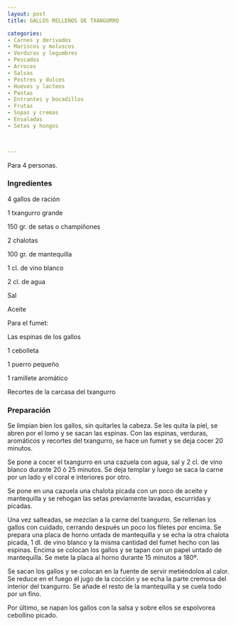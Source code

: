 ```yaml
---
layout: post
title: GALLOS RELLENOS DE TXANGURRO

categories:
- Carnes y derivados
- Mariscos y moluscos
- Verduras y legumbres
- Pescados
- Arroces
- Salsas
- Postres y dulces
- Huevos y lacteos
- Pastas
- Entrantes y bocadillos
- Frutas
- Sopas y cremas
- Ensaladas
- Setas y hongos
 


---
```


Para 4 personas.

<h3>Ingredientes</h3>

4 gallos de ración

1 txangurro grande

150 gr. de setas o champiñones

2 chalotas

100 gr. de mantequilla

1 cl. de vino blanco

2 cl. de agua

Sal

Aceite

Para el fumet:

Las espinas de los gallos

1 cebolleta

1 puerro pequeño

1 ramillete aromático

Recortes de la carcasa del txangurro

<h3>Preparación</h3>

Se limpian bien los gallos, sin quitarles la cabeza. Se les quita la piel, se abren por el lomo y se sacan las espinas. Con las espinas, verduras, aromáticos y recortes del txangurro, se hace un fumet y se deja cocer 20 minutos.

Se pone a cocer el txangurro en una cazuela con agua, sal y 2 cl. de vino blanco durante 20 ó 25 minutos. Se deja templar y luego se saca la carne por un lado y el coral e interiores por otro.

Se pone en una cazuela una chalota picada con un poco de aceite y mantequilla y se rehogan las setas previamente lavadas, escurridas y picadas.

Una vez salteadas, se mezclan a la carne del txangurro. Se rellenan los gallos con cuidado, cerrando después un poco los filetes por encima. Se prepara una placa de horno untada de mantequilla y se echa la otra chalota picada, 1 dl. de vino blanco y la misma cantidad del fumet hecho con las espinas. Encima se colocan los gallos y se tapan con un papel untado de mantequilla. Se mete la placa al horno durante 15 minutos a 180&ordm;.

Se sacan los gallos y se colocan en la fuente de servir metiéndolos al calor. Se reduce en el fuego el jugo de la cocción y se echa la parte cremosa del interior del txangurro. Se añade el resto de la mantequilla y se cuela todo por un fino.

Por último, se napan los gallos con la salsa y sobre ellos se espolvorea cebollino picado.

